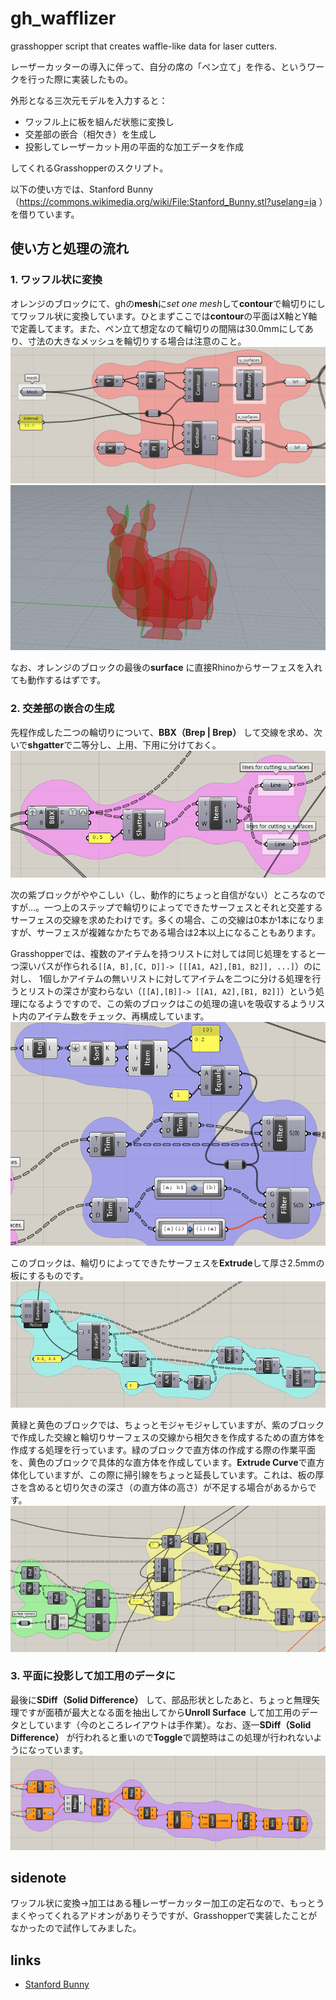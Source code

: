 # gh_wafflizer
grasshopper script that creates waffle-like data for laser cutters.

レーザーカッターの導入に伴って、自分の席の「ペン立て」を作る、というワークを行った際に実装したもの。

外形となる三次元モデルを入力すると：
- ワッフル上に板を組んだ状態に変換し
- 交差部の嵌合（相欠き）を生成し
- 投影してレーザーカット用の平面的な加工データを作成

してくれるGrasshopperのスクリプト。

以下の使い方では、Stanford Bunny（https://commons.wikimedia.org/wiki/File:Stanford_Bunny.stl?uselang=ja ）を借りています。

## 使い方と処理の流れ
### 1. ワッフル状に変換
オレンジのブロックにて、ghの**mesh**に*set one mesh*して**contour**で輪切りにしてワッフル状に変換しています。ひとまずここでは**contour**の平面はX軸とY軸で定義してます。また、ペン立て想定なのて輪切りの間隔は30.0mmにしてあり、寸法の大きなメッシュを輪切りする場合は注意のこと。
![img](./assets/2023-10-17-01.png)
![img](./assets/2023-10-17-02.png)

なお、オレンジのブロックの最後の**surface** に直接Rhinoからサーフェスを入れても動作するはずです。

### 2. 交差部の嵌合の生成
先程作成した二つの輪切りについて、**BBX（Brep | Brep）** して交線を求め、次いで**shgatter**で二等分し、上用、下用に分けておく。
![img](./assets/2023-10-17-03.png)

次の紫ブロックがややこしい（し、動作的にちょっと自信がない）ところなのですが…。一つ上のステップで輪切りによってできたサーフェスとそれと交差するサーフェスの交線を求めたわけです。多くの場合、この交線は0本か1本になりますが、サーフェスが複雑なかたちである場合は2本以上になることもあります。

Grasshopperでは、複数のアイテムを持つリストに対しては同じ処理をすると一つ深いパスが作られる`[[A, B],[C, D]]-> [[[A1, A2],[B1, B2]], ...]`）のに対し、
1個しかアイテムの無いリストに対してアイテムを二つに分ける処理を行うとリストの深さが変わらない（`[[A],[B]]-> [[A1, A2],[B1, B2]]`）という処理になるようですので、この紫のブロックはこの処理の違いを吸収するようリスト内のアイテム数をチェック、再構成しています。
![img](./assets/2023-10-17-04.png)

このブロックは、輪切りによってできたサーフェスを**Extrude**して厚さ2.5mmの板にするものです。
![img](./assets/2023-10-17-05.png)

黄緑と黄色のブロックでは、ちょっとモジャモジャしていますが、紫のブロックで作成した交線と輪切りサーフェスの交線から相欠きを作成するための直方体を作成する処理を行っています。緑のブロックで直方体の作成する際の作業平面を、黄色のブロックで具体的な直方体を作成しています。**Extrude Curve**で直方体化していますが、この際に掃引線をちょっと延長しています。これは、板の厚さを含めると切り欠きの深さ（の直方体の高さ）が不足する場合があるからです。
![img](./assets/2023-10-17-06.png)

### 3. 平面に投影して加工用のデータに
最後に**SDiff（Solid Difference）** して、部品形状としたあと、ちょっと無理矢理ですが面積が最大となる面を抽出してから**Unroll Surface** して加工用のデータとしています（今のところレイアウトは手作業）。なお、逐一**SDiff（Solid Difference）** が行われると重いので**Toggle**で調整時はこの処理が行われないようになっています。
![img](./assets/2023-10-17-07.png)

## sidenote
ワッフル状に変換→加工はある種レーザーカッター加工の定石なので、もっとうまくやってくれるアドオンがありそうですが、Grasshopperで実装したことがなかったので試作してみました。

## links
* [Stanford Bunny](https://trimsh.org/index.html)